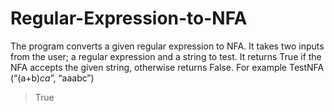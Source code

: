 # Regular-Expression-to-NFA

The program converts a given regular expression to NFA. It takes two inputs from the user; a regular expression and a string to
test. It returns True if the NFA accepts the given string, otherwise returns False.
For example
TestNFA (“(a+b)*ca*”, “aaabc”)
> True
